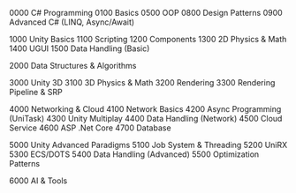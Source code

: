 0000 C# Programming
    0100 Basics
    0500 OOP
    0800 Design Patterns
    0900 Advanced C# (LINQ, Async/Await)

1000 Unity Basics
    1100 Scripting
    1200 Components
    1300 2D Physics & Math
    1400 UGUI
    1500 Data Handling (Basic)

2000 Data Structures & Algorithms

3000 Unity 3D
    3100 3D Physics & Math
    3200 Rendering
    3300 Rendering Pipeline & SRP

4000 Networking & Cloud
    4100 Network Basics
    4200 Async Programming (UniTask)
    4300 Unity Multiplay
    4400 Data Handling (Network)
    4500 Cloud Service
    4600 ASP .Net Core
    4700 Database

5000 Unity Advanced Paradigms
    5100 Job System & Threading
    5200 UniRX
    5300 ECS/DOTS
    5400 Data Handling (Advanced)
    5500 Optimization Patterns

6000 AI & Tools
